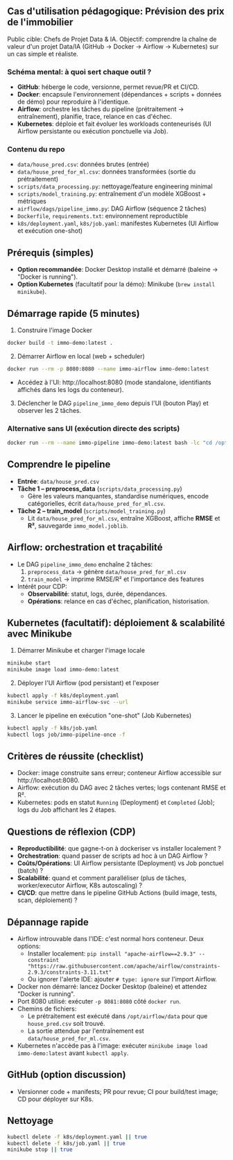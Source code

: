 ## Cas d'utilisation pédagogique: Prévision des prix de l'immobilier

Public cible: Chefs de Projet Data & IA. Objectif: comprendre la chaîne de valeur d'un projet Data/IA (GitHub → Docker → Airflow → Kubernetes) sur un cas simple et réaliste.

### Schéma mental: à quoi sert chaque outil ?
- **GitHub**: héberge le code, versionne, permet revue/PR et CI/CD.
- **Docker**: encapsule l'environnement (dépendances + scripts + données de démo) pour reproduire à l'identique.
- **Airflow**: orchestre les tâches du pipeline (prétraitement → entraînement), planifie, trace, relance en cas d'échec.
- **Kubernetes**: déploie et fait évoluer les workloads conteneurisés (UI Airflow persistante ou exécution ponctuelle via Job).

### Contenu du repo
- `data/house_pred.csv`: données brutes (entrée)
- `data/house_pred_for_ml.csv`: données transformées (sortie du prétraitement)
- `scripts/data_processing.py`: nettoyage/feature engineering minimal
- `scripts/model_training.py`: entraînement d'un modèle XGBoost + métriques
- `airflow/dags/pipeline_immo.py`: DAG Airflow (séquence 2 tâches)
- `Dockerfile`, `requirements.txt`: environnement reproductible
- `k8s/deployment.yaml`, `k8s/job.yaml`: manifestes Kubernetes (UI Airflow et exécution one-shot)

## Prérequis (simples)
- **Option recommandée**: Docker Desktop installé et démarré (baleine → "Docker is running").
- **Option Kubernetes** (facultatif pour la démo): Minikube (`brew install minikube`).

## Démarrage rapide (5 minutes)
1) Construire l'image Docker
```bash
docker build -t immo-demo:latest .
```
2) Démarrer Airflow en local (web + scheduler)
```bash
docker run --rm -p 8080:8080 --name immo-airflow immo-demo:latest
```
- Accédez à l'UI: http://localhost:8080 (mode standalone, identifiants affichés dans les logs du conteneur).
3) Déclencher le DAG `pipeline_immo_demo` depuis l'UI (bouton Play) et observer les 2 tâches.

### Alternative sans UI (exécution directe des scripts)
```bash
docker run --rm --name immo-pipeline immo-demo:latest bash -lc "cd /opt/airflow/data && python /opt/airflow/scripts/data_processing.py && cd /opt/airflow && python /opt/airflow/scripts/model_training.py"
```

## Comprendre le pipeline
- **Entrée**: `data/house_pred.csv`
- **Tâche 1 – preprocess_data** (`scripts/data_processing.py`)
  - Gère les valeurs manquantes, standardise numériques, encode catégorielles, écrit `data/house_pred_for_ml.csv`.
- **Tâche 2 – train_model** (`scripts/model_training.py`)
  - Lit `data/house_pred_for_ml.csv`, entraîne XGBoost, affiche **RMSE** et **R²**, sauvegarde `immo_model.joblib`.

## Airflow: orchestration et traçabilité
- Le DAG `pipeline_immo_demo` enchaîne 2 tâches:
  1. `preprocess_data` → génère `data/house_pred_for_ml.csv`
  2. `train_model` → imprime RMSE/R² et l'importance des features
- Intérêt pour CDP:
  - **Observabilité**: statut, logs, durée, dépendances.
  - **Opérations**: relance en cas d'échec, planification, historisation.

## Kubernetes (facultatif): déploiement & scalabilité avec Minikube
1) Démarrer Minikube et charger l'image locale
```bash
minikube start
minikube image load immo-demo:latest
```
2) Déployer l'UI Airflow (pod persistant) et l'exposer
```bash
kubectl apply -f k8s/deployment.yaml
minikube service immo-airflow-svc --url
```
3) Lancer le pipeline en exécution "one-shot" (Job Kubernetes)
```bash
kubectl apply -f k8s/job.yaml
kubectl logs job/immo-pipeline-once -f
```

## Critères de réussite (checklist)
- Docker: image construite sans erreur; conteneur Airflow accessible sur http://localhost:8080.
- Airflow: exécution du DAG avec 2 tâches vertes; logs contenant RMSE et R².
- Kubernetes: pods en statut `Running` (Deployment) et `Completed` (Job); logs du Job affichant les 2 étapes.

## Questions de réflexion (CDP)
- **Reproductibilité**: que gagne-t-on à dockeriser vs installer localement ?
- **Orchestration**: quand passer de scripts ad hoc à un DAG Airflow ?
- **Coûts/Opérations**: UI Airflow persistante (Deployment) vs Job ponctuel (batch) ?
- **Scalabilité**: quand et comment paralléliser (plus de tâches, worker/executor Airflow, K8s autoscaling) ?
- **CI/CD**: que mettre dans le pipeline GitHub Actions (build image, tests, scan, déploiement) ?

## Dépannage rapide
- Airflow introuvable dans l'IDE: c'est normal hors conteneur. Deux options:
  - Installer localement: `pip install "apache-airflow==2.9.3" --constraint "https://raw.githubusercontent.com/apache/airflow/constraints-2.9.3/constraints-3.11.txt"`
  - Ou ignorer l'alerte IDE: ajouter `# type: ignore` sur l'import Airflow.
- Docker non démarré: lancez Docker Desktop (baleine) et attendez "Docker is running".
- Port 8080 utilisé: exécuter `-p 8081:8080` côté `docker run`.
- Chemins de fichiers:
  - Le prétraitement est exécuté dans `/opt/airflow/data` pour que `house_pred.csv` soit trouvé.
  - La sortie attendue par l'entraînement est `data/house_pred_for_ml.csv`.
- Kubernetes n'accède pas à l'image: exécuter `minikube image load immo-demo:latest` avant `kubectl apply`.

## GitHub (option discussion)
- Versionner code + manifests; PR pour revue; CI pour build/test image; CD pour déployer sur K8s.

## Nettoyage
```bash
kubectl delete -f k8s/deployment.yaml || true
kubectl delete -f k8s/job.yaml || true
minikube stop || true
```
